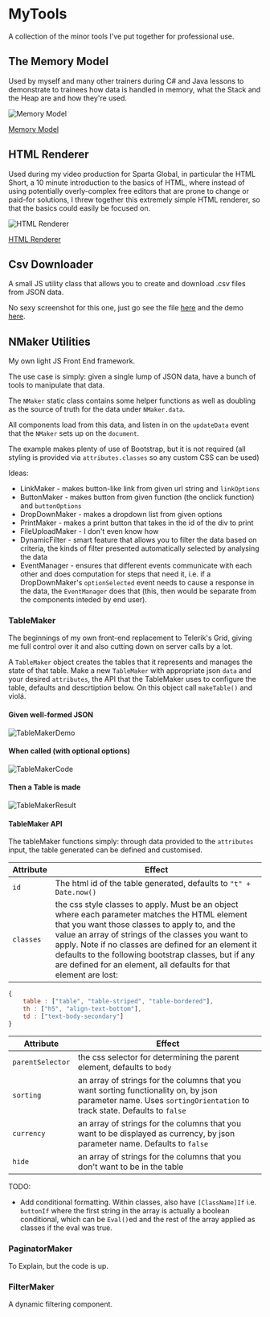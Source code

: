 # MyTools
A collection of the minor tools I've put together for professional use.

## The Memory Model
Used by myself and many other trainers during C# and Java lessons to demonstrate to trainees how data is handled in memory, what the Stack and the Heap are and how they're used.

![Memory Model](./Screenshots/Memory_Model.jpg)

[Memory Model](./Memory_Model)

## HTML Renderer
Used during my video production for Sparta Global, in particular the HTML Short, a 10 minute introduction to the basics of HTML, where instead of using potentially overly-complex free editors that are prone to change or paid-for solutions, I threw together this extremely simple HTML renderer, so that the basics could easily be focused on.

![HTML Renderer](./Screenshots/HTML_Renderer.jpg)

[HTML Renderer](./HTML_Renderer)

## Csv Downloader
A small JS utility class that allows you to create and download .csv files from JSON data.

No sexy screenshot for this one, just go see the file [here](./CsvDownloader/CsvDownloader.js) and the demo [here](./CsvDownloader/Demo.html).

## NMaker Utilities
My own light JS Front End framework.

The use case is simply: given a single lump of JSON data, have a bunch of tools to manipulate that data.

The `NMaker` static class contains some helper functions as well as doubling as the source of truth for the data under `NMaker.data`.

All components load from this data, and listen in on the `updateData` event that the `NMaker` sets up on the `document`.

The example makes plenty of use of Bootstrap, but it is not required (all styling is provided via `attributes.classes` so any custom CSS can be used)

Ideas:
 - LinkMaker - makes button-like link from given url string and `linkOptions`
 - ButtonMaker - makes button from given function (the onclick function) and `buttonOptions`
 - DropDownMaker - makes a dropdown list from given options
 - PrintMaker - makes a print button that takes in the id of the div to print
 - FileUploadMaker - I don't even know how
 - DynamicFilter - smart feature that allows you to filter the data based on criteria, the kinds of filter presented automatically selected by analysing the data
 - EventManager - ensures that different events communicate with each other and does computation for steps that need it, i.e. if a DropDownMaker's `optionSelected` event needs to cause a response in the data, the `EventManager` does that (this, then would be separate from the components inteded by end user). 

### TableMaker

The beginnings of my own front-end replacement to Telerik's Grid, giving me full control over it and also cutting down on server calls by a lot.

A `TableMaker` object creates the tables that it represents and manages the state of that table. Make a new `TableMaker` with appropriate json `data` and your desired `attributes`, the API that the TableMaker uses to configure the table, defaults and descrtiption below. On this object call `makeTable()` and violá.

#### Given well-formed JSON
![TableMakerDemo](./Screenshots/TableMakerInitial.png)

#### When called (with optional options)
![TableMakerCode](./Screenshots/TableMakerUsage.png)

#### Then a Table is made
![TableMakerResult](/Screenshots/TableMakerDemoResult.png)

#### TableMaker API
The tableMaker functions simply: through data provided to the `attributes` input, the table generated can be defined and customised.

| **Attribute** | **Effect** |
| --- | --- |
| `id` | The html id of the table generated, defaults to `"t" + Date.now()` |
| `classes` | the css style classes to apply. Must be an object where each parameter matches the HTML element that you want those classes to apply to, and the value an array of strings of the classes you want to apply. Note if no classes are defined for an element it defaults to the following bootstrap classes, but if any are defined for an element, all defaults for that element are lost:  |
```js 
{
    table : ["table", "table-striped", "table-bordered"],
    th : ["h5", "align-text-bottom"],
    td : ["text-body-secondary"]
}
```
| **Attribute** | **Effect** |
| --- | --- |
| `parentSelector` | the css selector for determining the parent element, defaults to `body` |
| `sorting` | an array of strings for the columns that you want sorting functionality on, by json parameter name. Uses `sortingOrientation` to track state. Defaults to `false` |
|  `currency` | an array of strings for the columns that you want to be displayed as currency, by json parameter name. Defaults to `false`|
| `hide` | an array of strings for the columns that you don't want to be in the table |


TODO:
- Add conditional formatting. Within classes, also have `[ClassName]If` i.e. `buttonIf` where the first string in the array is actually a boolean conditional, which can be `Eval()`ed and the rest of the array applied as classes if the eval was true. 

### PaginatorMaker

To Explain, but the code is up.

### FilterMaker
A dynamic filtering component.
